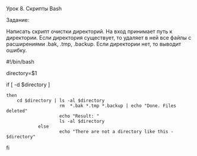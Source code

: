 Урок 8. Скрипты Bash


Задание:

Написать скрипт очистки директорий. На вход принимает путь к директории. Если директория существует, то удаляет в ней все файлы с расширениями .bak, .tmp, .backup. Если директории нет, то выводит ошибку.

#!/bin/bash

directory=$1

if [ -d $directory ]

    then
        cd $directory | ls -al $directory
                        rm  *.bak *.tmp *.backup | echo "Done. Files deleted"
                        echo "Result: "
                        ls -al $directory
                else
                        echo "There are not a directory like this - $directory"
fi
